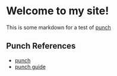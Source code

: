# Welcome to my site!

This is some markdown for a test of [punch](http://laktek.github.io/punch/)

## Punch References

* [punch](http://laktek.github.io/punch/)
* [punch guide](https://github.com/laktek/punch/wiki)
